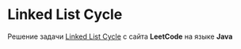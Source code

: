 # Linked List Cycle
Решение задачи [Linked List Cycle](https://leetcode.com/problems/linked-list-cycle/) с сайта **LeetCode** на языке **Java**